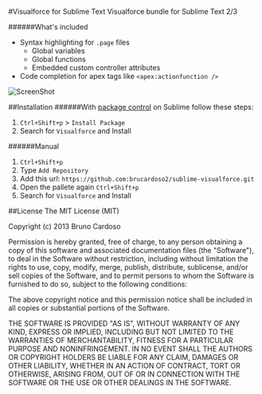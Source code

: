 #Visualforce for Sublime Text
Visualforce bundle for Sublime Text 2/3

######What's included
- Syntax highlighting for `.page` files
    - Global variables
    - Global functions
    - Embedded custom controller attributes
- Code completion for apex tags like `<apex:actionfunction />`

![ScreenShot](https://github.com/brucardoso2/sublime-visualforce/raw/master//screenshots/autocomplete.png)

##Installation
######With [package control][pc] 
on Sublime follow these steps:

1. `Ctrl+Shift+p` >  `Install Package`
2. Search for `Visualforce` and Install


######Manual
1. `Ctrl+Shift+p`
2. Type `Add Repository`
3. Add this url: `https://github.com:brucardoso2/sublime-visualforce.git`
4. Open the pallete again `Ctrl+Shift+p`
5. Search for `Visualforce` and Install


##License
The MIT License (MIT)

Copyright (c) 2013 Bruno Cardoso

Permission is hereby granted, free of charge, to any person obtaining a copy of
this software and associated documentation files (the "Software"), to deal in
the Software without restriction, including without limitation the rights to
use, copy, modify, merge, publish, distribute, sublicense, and/or sell copies of
the Software, and to permit persons to whom the Software is furnished to do so,
subject to the following conditions:

The above copyright notice and this permission notice shall be included in all
copies or substantial portions of the Software.

THE SOFTWARE IS PROVIDED "AS IS", WITHOUT WARRANTY OF ANY KIND, EXPRESS OR
IMPLIED, INCLUDING BUT NOT LIMITED TO THE WARRANTIES OF MERCHANTABILITY, FITNESS
FOR A PARTICULAR PURPOSE AND NONINFRINGEMENT. IN NO EVENT SHALL THE AUTHORS OR
COPYRIGHT HOLDERS BE LIABLE FOR ANY CLAIM, DAMAGES OR OTHER LIABILITY, WHETHER
IN AN ACTION OF CONTRACT, TORT OR OTHERWISE, ARISING FROM, OUT OF OR IN
CONNECTION WITH THE SOFTWARE OR THE USE OR OTHER DEALINGS IN THE SOFTWARE.

[pc]: http://wbond.net/sublime_packages/package_control
